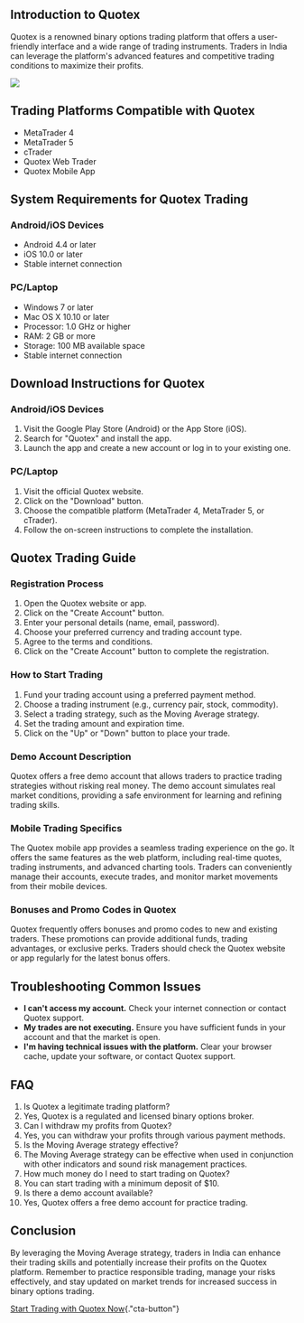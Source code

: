 ## Introduction to Quotex

Quotex is a renowned binary options trading platform that offers a
user-friendly interface and a wide range of trading instruments. Traders
in India can leverage the platform\'s advanced features and competitive
trading conditions to maximize their profits.

[![](https://static.quotex.io/files/4_en/300_250.jpg)](https://traff.sbs/brokerqxlid)

## Trading Platforms Compatible with Quotex

-   MetaTrader 4
-   MetaTrader 5
-   cTrader
-   Quotex Web Trader
-   Quotex Mobile App

## System Requirements for Quotex Trading

### Android/iOS Devices

-   Android 4.4 or later
-   iOS 10.0 or later
-   Stable internet connection

### PC/Laptop

-   Windows 7 or later
-   Mac OS X 10.10 or later
-   Processor: 1.0 GHz or higher
-   RAM: 2 GB or more
-   Storage: 100 MB available space
-   Stable internet connection

## Download Instructions for Quotex

### Android/iOS Devices

1.  Visit the Google Play Store (Android) or the App Store (iOS).
2.  Search for "Quotex" and install the app.
3.  Launch the app and create a new account or log in to your existing
    one.

### PC/Laptop

1.  Visit the official Quotex website.
2.  Click on the "Download" button.
3.  Choose the compatible platform (MetaTrader 4, MetaTrader 5, or
    cTrader).
4.  Follow the on-screen instructions to complete the installation.

## Quotex Trading Guide

### Registration Process

1.  Open the Quotex website or app.
2.  Click on the "Create Account" button.
3.  Enter your personal details (name, email, password).
4.  Choose your preferred currency and trading account type.
5.  Agree to the terms and conditions.
6.  Click on the "Create Account" button to complete the
    registration.

### How to Start Trading

1.  Fund your trading account using a preferred payment method.
2.  Choose a trading instrument (e.g., currency pair, stock, commodity).
3.  Select a trading strategy, such as the Moving Average strategy.
4.  Set the trading amount and expiration time.
5.  Click on the "Up" or "Down" button to place your trade.

### Demo Account Description

Quotex offers a free demo account that allows traders to practice
trading strategies without risking real money. The demo account
simulates real market conditions, providing a safe environment for
learning and refining trading skills.

### Mobile Trading Specifics

The Quotex mobile app provides a seamless trading experience on the go.
It offers the same features as the web platform, including real-time
quotes, trading instruments, and advanced charting tools. Traders can
conveniently manage their accounts, execute trades, and monitor market
movements from their mobile devices.

### Bonuses and Promo Codes in Quotex

Quotex frequently offers bonuses and promo codes to new and existing
traders. These promotions can provide additional funds, trading
advantages, or exclusive perks. Traders should check the Quotex website
or app regularly for the latest bonus offers.

## Troubleshooting Common Issues

-   **I can\'t access my account.** Check your internet connection or
    contact Quotex support.
-   **My trades are not executing.** Ensure you have sufficient funds in
    your account and that the market is open.
-   **I\'m having technical issues with the platform.** Clear your
    browser cache, update your software, or contact Quotex support.

## FAQ

1.  Is Quotex a legitimate trading platform?
2.  Yes, Quotex is a regulated and licensed binary options broker.
3.  Can I withdraw my profits from Quotex?
4.  Yes, you can withdraw your profits through various payment methods.
5.  Is the Moving Average strategy effective?
6.  The Moving Average strategy can be effective when used in
    conjunction with other indicators and sound risk management
    practices.
7.  How much money do I need to start trading on Quotex?
8.  You can start trading with a minimum deposit of \$10.
9.  Is there a demo account available?
10. Yes, Quotex offers a free demo account for practice trading.

## Conclusion

By leveraging the Moving Average strategy, traders in India can enhance
their trading skills and potentially increase their profits on the
Quotex platform. Remember to practice responsible trading, manage your
risks effectively, and stay updated on market trends for increased
success in binary options trading.

[Start Trading with Quotex
Now](\%22https://traff.sbs/brokerqxsignup\%22){."cta-button"}

